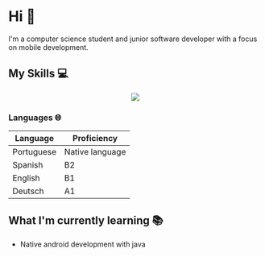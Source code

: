 
# Hi :wave: 

I'm a computer science student and junior software developer with a focus on mobile development.
  
## My Skills 💻
<p align="center">
  <a href="">
    <img src="https://skillicons.dev/icons?i=js,ts,react,nodejs,redux,next,jest,tailwind,materialui,mysql,html,css,py,git,c,java" />
  </a>
</p>

### Languages 🌐
| Language   | Proficiency     |
| ---------- | --------------- |
| Portuguese | Native language |
| Spanish    | B2              | 
| English    | B1              |
| Deutsch    | A1              | 

## What I'm currently learning 📚
- Native android development with java

